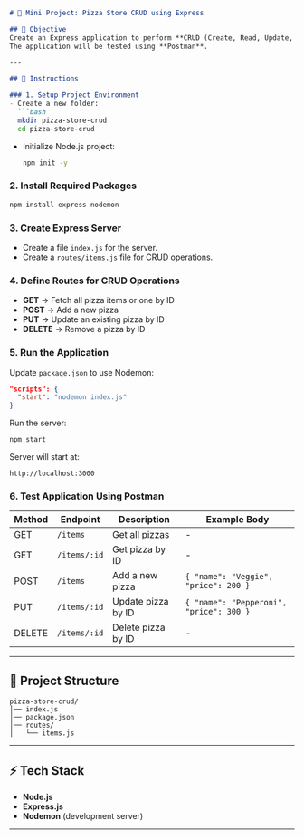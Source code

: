 
````markdown
# 🍕 Mini Project: Pizza Store CRUD using Express

## 🎯 Objective
Create an Express application to perform **CRUD (Create, Read, Update, Delete)** operations on pizza store items.  
The application will be tested using **Postman**.

---

## 📌 Instructions

### 1. Setup Project Environment
- Create a new folder:
  ```bash
  mkdir pizza-store-crud
  cd pizza-store-crud
````

* Initialize Node.js project:

  ```bash
  npm init -y
  ```

### 2. Install Required Packages

```bash
npm install express nodemon
```

### 3. Create Express Server

* Create a file `index.js` for the server.
* Create a `routes/items.js` file for CRUD operations.

### 4. Define Routes for CRUD Operations

* **GET** → Fetch all pizza items or one by ID
* **POST** → Add a new pizza
* **PUT** → Update an existing pizza by ID
* **DELETE** → Remove a pizza by ID

### 5. Run the Application

Update `package.json` to use Nodemon:

```json
"scripts": {
  "start": "nodemon index.js"
}
```

Run the server:

```bash
npm start
```

Server will start at:

```
http://localhost:3000
```

### 6. Test Application Using Postman

| Method | Endpoint     | Description        | Example Body                            |
| ------ | ------------ | ------------------ | --------------------------------------- |
| GET    | `/items`     | Get all pizzas     | -                                       |
| GET    | `/items/:id` | Get pizza by ID    | -                                       |
| POST   | `/items`     | Add a new pizza    | `{ "name": "Veggie", "price": 200 }`    |
| PUT    | `/items/:id` | Update pizza by ID | `{ "name": "Pepperoni", "price": 300 }` |
| DELETE | `/items/:id` | Delete pizza by ID | -                                       |

---

## 📂 Project Structure

```
pizza-store-crud/
│── index.js
│── package.json
│── routes/
│   └── items.js
```

---

## ⚡ Tech Stack

* **Node.js**
* **Express.js**
* **Nodemon** (development server)

---

